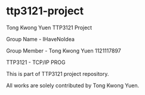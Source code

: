 # ttp3121-project
Tong Kwong Yuen TTP3121 Project 

Group Name - IHaveNoIdea

Group Member - Tong Kwong Yuen 1121117897


TTP3121 - TCP/IP PROG


This is part of TTP3121 project repository.


All works are solely contributed by Tong Kwong Yuen. 
